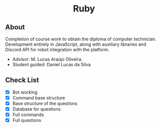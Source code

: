 <h1 align="center">Ruby</h1>

## About
Completion of course work to obtain the diploma of computer technician. Development entirely in JavaScript, along with auxiliary libraries and Discord API for robot integration with the platform.
- Advisor: M. Lucas Araújo Oliveira.
- Student guided: Daniel Lucas da Silva

## Check List

- [X] Bot working
- [X] Command base structure
- [X] Base structure of the questions
- [X] Database for questions
- [X] Full commands
- [X] Full questions
